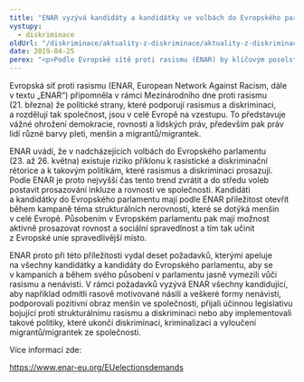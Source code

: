 ```yaml
---
title: "ENAR vyzývá kandidáty a kandidátky ve volbách do Evropského parlamentu k odmítnutí rasismu a nenávisti"
vystupy:
  - diskriminace
oldUrl: "/diskriminace/aktuality-z-diskriminace/aktuality-z-diskriminace-2019/enar-vyzyva-kandidaty-a-kandidatky-ve-volbach-do-evropskeho-parlamentu-k-odmitnuti-rasismu-a/"
date: 2019-04-25
perex: "<p>Podle Evropské sítě proti rasismu (ENAR) by klíčovým poselstvím voleb měly být inkluze a rovnost ve společnosti.</p>"
---
```


<!-- imported from the old website -->

<p>Evropská síť proti rasismu (ENAR, European Network Against Racism, dále v textu „ENAR“) připomněla v rámci Mezinárodního dne proti rasismu (21. března) že politické strany, které podporují rasismus a diskriminaci, a rozdělují tak společnost, jsou v celé Evropě na vzestupu. To představuje vážné ohrožení demokracie, rovnosti a lidských práv, především pak práv lidí různé barvy pleti, menšin a migrantů/migrantek. </p> <p>ENAR uvádí, že v nadcházejících volbách do Evropského parlamentu (23. až 26. května) existuje riziko příklonu k rasistické a diskriminační rétorice a k takovým politikám, které rasismus a diskriminaci prosazují. Podle ENAR je proto nejvyšší čas tento trend zvrátit a do středu voleb postavit prosazování inkluze a rovnosti ve společnosti. Kandidáti a kandidátky do Evropského parlamentu mají podle ENAR příležitost otevřít během kampaně téma strukturálních nerovností, které se dotýká menšin v celé Evropě. Působením v Evropském parlamentu pak mají možnost aktivně prosazovat rovnost a sociální spravedlnost a tím tak učinit z Evropské unie spravedlivější místo. </p> <p>ENAR proto při této příležitosti vydal deset požadavků, kterými apeluje na všechny kandidátky a kandidáty do Evropského parlamentu, aby se v kampaních a během svého působení v parlamentu jasně vymezili vůči rasismu a nenávisti. V rámci požadavků vyzývá ENAR všechny kandidující, aby například odmítli rasově motivované násilí a veškeré formy nenávisti, podporovali pozitivní obraz menšin ve společnosti, přijali účinnou legislativu bojující proti strukturálnímu rasismu a diskriminaci nebo aby implementovali takové politiky, které ukončí diskriminaci, kriminalizaci a vyloučení migrantů/migrantek ze společnosti.</p> <p>Více informací zde:</p> <a href="https://www.enar-eu.org/EUelectionsdemands" target="_blank">https://www.enar-eu.org/EUelectionsdemands</a>
